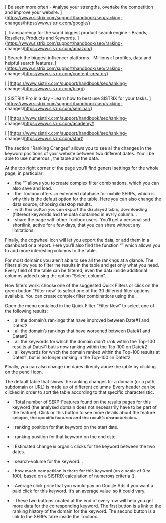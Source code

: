 [ Be seen more often - Analyse your strengths, overtake the competition and
improve your website. ](https://www.sistrix.com/support/handbook/seo/ranking-
changes/<https:/www.sistrix.com/google/>)

[ Transparency for the world biggest product search engine - Brands, Resellers,
Products and Keywords. ](https://www.sistrix.com/support/handbook/seo/ranking-
changes/<https:/www.sistrix.com/amazon/>)

[ Search the biggest influencer platforms - Millions of profiles, data and
helpful search features. ](https://www.sistrix.com/support/handbook/seo/ranking-
changes/<https:/www.sistrix.com/content-creator/>)

[ ](https://www.sistrix.com/support/handbook/seo/ranking-
changes/<https:/www.sistrix.com/blog/>)

[ SISTRIX Pro in a day - Learn how to best use SISTRIX for your tasks.
](https://www.sistrix.com/support/handbook/seo/ranking-
changes/<https:/www.sistrix.com/seminar/>)

[ ](https://www.sistrix.com/support/handbook/seo/ranking-
changes/<https:/www.sistrix.com/academy/>)

[ ](https://www.sistrix.com/support/handbook/seo/ranking-
changes/<https:/www.sistrix.com/start>)

The section “Ranking Changes” allows you to see all the changes in the keyword
positions of your website between two different dates. You’ll be able to use
numerous , the table and the data.

At the top right corner of the page you’ll find general settings for the whole
page, in particular:

  * : the “” allows you to create complex filter combinations, which you can also save and load.
  * : the Toolbox offers an extended database for mobile SERPs, which is why this is the default option for the table. Here you can also change the data source, choosing desktop results.
  * : with this button you can export the displayed table, downloading (filtered) keywords and the data contained in every column. .
  * : share the page with other Toolbox users. You’ll get a personalised shortlink, active for a few days, that you can share without any limitations.

Finally, the cogwheel icon will let you export the data, or add them in a
dashboard or a report. Here you’ll also find the function “” which allows you to
add more interesting columns to the table.

For most domains you aren’t able to see all the rankings at a glance. The
filters allow you to filter the results in the table and get only what you need.
Every field of the table can be filtered, even the data inside additional
columns added using the option “Select column”.

How filters work: choose one of the suggested Quick Filters or click on the
green button “Filter now” to select one of the 30 different filter options
available. You can create complex filter combinations using the .

Open the menu contained in the Quick Filter “Filter Now” to select one of the
following results:

  * : all the domain’s rankings that have improved between Date#1 and Date#2
  * : all the domain’s rankings that have worsened between Date#1 and Date#2
  * : all the keywords for which the domain didn’t rank within the Top-100 results at Date#1 but is now ranking within the Top-100 on Date#2
  * : all keywords for which the domain ranked within the Top-100 results at Date#1, but is no longer ranking in the Top-100 on Date#2

Finally, you can also change the dates directly above the table by clicking on
the pencil icon.

The default table that shows the ranking changes for a domain (or a path,
subdomain or URL) is made up of different columns. Every header can be clicked
in order to sort the table according to that specific characteristic.

  * : Total number of SERP-Features found on the results pages for this keyword (the analysed domain does not necessarily have to be part of the feature). Click on this button to see more details about the feature snippet, the specific features and the result’s characteristics.

  * : ranking position for that keyword on the start date.

  * : ranking position for that keyword on the end date.

  * : Estimated change in organic clicks for the keyword between the two dates. 

  * : search-volume for the keyword. .

  * : how much competition is there for this keyword (on a scale of 0 to 100), based on a SISTRIX calculation of numerous criteria ().

  * : Average click price that you would pay on Google Ads if you want a paid click for this keyword. It’s an average value, so it could vary. 

  * : These two buttons located at the end of every row will help you get more data for the corresponding keyword. The first button is a link to the ranking history of the domain for the keyword. The second button is a link to the SERPs table inside the Toolbox.

